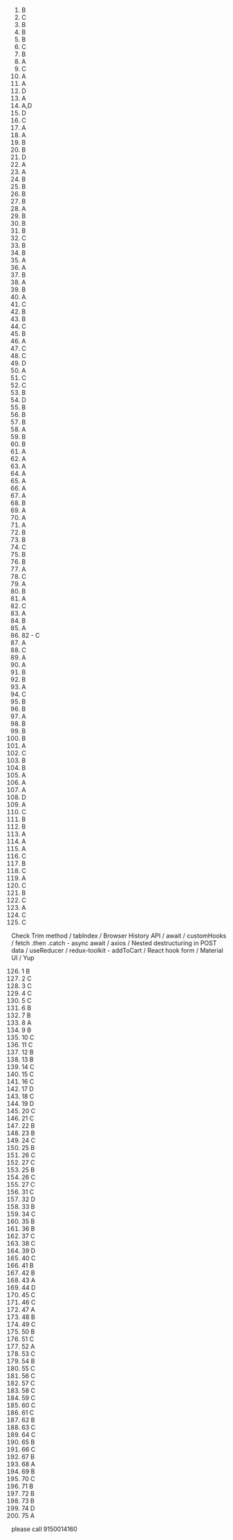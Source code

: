 1. B
2. C
3. B
4. B
5. B
6. C
7. B
8. A
9. C
10. A
11. A
12. D
13. A
14. A,D
15. D
16. C
17. A
18. A
19. B
20. B
21. D
22. A
23. A
24. B
25. B
26. B
27. B
28. A
29. B
30. B
31. B
32. C
33. B
34. B
35. A
36. A
37. B
38. A
39. B
40. A
41. C
42. B
43. B
44. C
45. B
46. A
47. C
48. C
49. D
50. A
51. C
52. C
53. B
54. D
55. B
56. B
57. B
58. A
59. B
60. B
61. A
62. A
63. A
64. A
65. A
66. A
67. A
68. B
69. A
70. A
71. A
72. B
73. B
74. C
75. B
76. B
77. A
78. C
79. A
80. B
81. A
82. C
83. A
84. B
85. A
86. 82 - C
87. A
88. C
89. A
90. A
91. B
92. B
93. A
94. C
95. B
96. B
97. A
98. B
99. B
100. B
101. A
102. C
103. B
104. B
105. A
106. A
107. A
108. D
109. A
110. C
111. B
112. B
113. A
114. A
115. A
116. C
117. B
118. C
119. A
120. C
121. B
122. C
123. A
124. C
125. C

Check Trim method / tabIndex / Browser History API / await / customHooks / fetch .then .catch - async await / axios / Nested destructuring in POST data / useReducer / redux-toolkit - addToCart / React hook form / Material UI / Yup

126. 1 B
127. 2 C
128. 3 C
129. 4 C
130. 5 C
131. 6 B
132. 7 B
133. 8 A
134. 9 B
135. 10 C
136. 11 C
137. 12 B
138. 13 B
139. 14 C
140. 15 C
141. 16 C
142. 17 D
143. 18 C
144. 19 D
145. 20 C
146. 21 C
147. 22 B
148. 23 B
149. 24 C
150. 25 B
151. 26 C
152. 27 C
153. 25 B
154. 26 C
155. 27 C
156. 31 C
157. 32 D
158. 33 B
159. 34 C
160. 35 B
161. 36 B
162. 37 C
163. 38 C
164. 39 D
165. 40 C
166. 41 B
167. 42 B
168. 43 A
169. 44 D
170. 45 C
171. 46 C
172. 47 A
173. 48 B
174. 49 C
175. 50 B
176. 51 C
177. 52 A
178. 53 C
179. 54 B
180. 55 C
181. 56 C
182. 57 C
183. 58 C
184. 59 C
185. 60 C
186. 61 C
187. 62 B
188. 63 C
189. 64 C
190. 65 B
191. 66 C
192. 67 B
193. 68 A
194. 69 B
195. 70 C
196. 71 B
197. 72 B
198. 73 B
199. 74 D
200. 75 A

please call 9150014160
